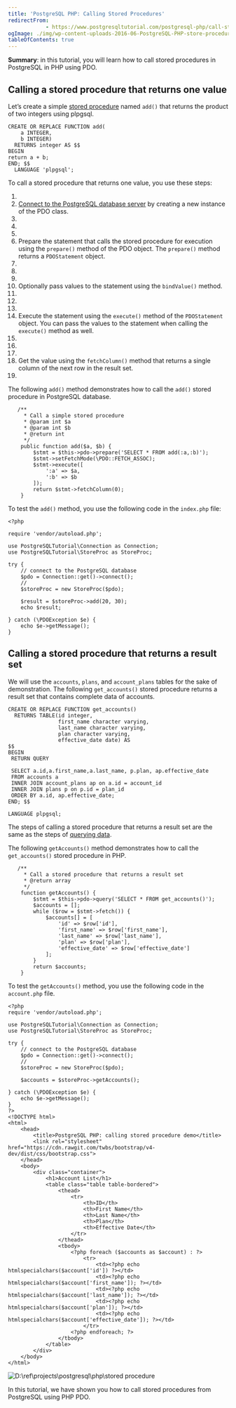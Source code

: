 ```yaml
---
title: 'PostgreSQL PHP: Calling Stored Procedures'
redirectFrom: 
            - https://www.postgresqltutorial.com/postgresql-php/call-stored-procedures/
ogImage: ./img/wp-content-uploads-2016-06-PostgreSQL-PHP-store-procedure.png
tableOfContents: true
---
```



**Summary**: in this tutorial, you will learn how to call stored procedures in PostgreSQL in PHP using PDO.





## Calling a stored procedure that returns one value





Let’s create a simple [stored procedure](https://www.postgresqltutorial.com/postgresql-php/call-stored-procedures/) named `add()` that returns the product of two integers using plpgsql.





```
CREATE OR REPLACE FUNCTION add(
    a INTEGER,
    b INTEGER)
  RETURNS integer AS $$
BEGIN
return a + b;
END; $$
  LANGUAGE 'plpgsql';
```





To call a stored procedure that returns one value, you use these steps:





1. 
2. [Connect to the PostgreSQL database server](https://www.postgresqltutorial.com/postgresql-php/connect/) by creating a new instance of the PDO class.
3. 
4.
5. 
6. Prepare the statement that calls the stored procedure for execution using the `prepare()` method of the PDO object. The `prepare()` method returns a `PDOStatement` object.
7. 
8.
9. 
10. Optionally pass values to the statement using the `bindValue()` method.
11. 
12.
13. 
14. Execute the statement using the `execute()` method of the `PDOStatement` object. You can pass the values to the statement when calling the `execute()` method as well.
15. 
16.
17. 
18. Get the value using the `fetchColumn()` method that returns a single column of the next row in the result set.
19. 





The following `add()` method demonstrates how to call the `add()` stored procedure in PostgreSQL database.





```
   /**
     * Call a simple stored procedure
     * @param int $a
     * @param int $b
     * @return int
     */
    public function add($a, $b) {
        $stmt = $this->pdo->prepare('SELECT * FROM add(:a,:b)');
        $stmt->setFetchMode(\PDO::FETCH_ASSOC);
        $stmt->execute([
            ':a' => $a,
            ':b' => $b
        ]);
        return $stmt->fetchColumn(0);
    }
```





To test the `add()` method, you use the following code in the `index.php` file:





```
<?php

require 'vendor/autoload.php';

use PostgreSQLTutorial\Connection as Connection;
use PostgreSQLTutorial\StoreProc as StoreProc;

try {
    // connect to the PostgreSQL database
    $pdo = Connection::get()->connect();
    //
    $storeProc = new StoreProc($pdo);

    $result = $storeProc->add(20, 30);
    echo $result;

} catch (\PDOException $e) {
    echo $e->getMessage();
}
```





## Calling a stored procedure that returns a result set





We will use the `accounts`, `plans`, and `account_plans` tables for the sake of demonstration. The following `get_accounts()` stored procedure returns a result set that contains complete data of accounts.





```
CREATE OR REPLACE FUNCTION get_accounts()
  RETURNS TABLE(id integer,
                first_name character varying,
                last_name character varying,
                plan character varying,
                effective_date date) AS
$$
BEGIN
 RETURN QUERY

 SELECT a.id,a.first_name,a.last_name, p.plan, ap.effective_date
 FROM accounts a
 INNER JOIN account_plans ap on a.id = account_id
 INNER JOIN plans p on p.id = plan_id
 ORDER BY a.id, ap.effective_date;
END; $$

LANGUAGE plpgsql;
```





The steps of calling a stored procedure that returns a result set are the same as the steps of [querying data](https://www.postgresqltutorial.com/postgresql-php/query/).





The following `getAccounts()` method demonstrates how to call the `get_accounts()` stored procedure in PHP.





```
   /**
     * Call a stored procedure that returns a result set
     * @return array
     */
    function getAccounts() {
        $stmt = $this->pdo->query('SELECT * FROM get_accounts()');
        $accounts = [];
        while ($row = $stmt->fetch()) {
            $accounts[] = [
                'id' => $row['id'],
                'first_name' => $row['first_name'],
                'last_name' => $row['last_name'],
                'plan' => $row['plan'],
                'effective_date' => $row['effective_date']
            ];
        }
        return $accounts;
    }
```





To test the `getAccounts()` method, you use the following code in the `account.php` file.





```
<?php
require 'vendor/autoload.php';

use PostgreSQLTutorial\Connection as Connection;
use PostgreSQLTutorial\StoreProc as StoreProc;

try {
    // connect to the PostgreSQL database
    $pdo = Connection::get()->connect();
    //
    $storeProc = new StoreProc($pdo);

    $accounts = $storeProc->getAccounts();

} catch (\PDOException $e) {
    echo $e->getMessage();
}
?>
<!DOCTYPE html>
<html>
    <head>
        <title>PostgreSQL PHP: calling stored procedure demo</title>
        <link rel="stylesheet" href="https://cdn.rawgit.com/twbs/bootstrap/v4-dev/dist/css/bootstrap.css">
    </head>
    <body>
        <div class="container">
            <h1>Account List</h1>
            <table class="table table-bordered">
                <thead>
                    <tr>
                        <th>ID</th>
                        <th>First Name</th>
                        <th>Last Name</th>
                        <th>Plan</th>
                        <th>Effective Date</th>
                    </tr>
                </thead>
                <tbody>
                    <?php foreach ($accounts as $account) : ?>
                        <tr>
                            <td><?php echo htmlspecialchars($account['id']) ?></td>
                            <td><?php echo htmlspecialchars($account['first_name']); ?></td>
                            <td><?php echo htmlspecialchars($account['last_name']); ?></td>
                            <td><?php echo htmlspecialchars($account['plan']); ?></td>
                            <td><?php echo htmlspecialchars($account['effective_date']); ?></td>
                        </tr>
                    <?php endforeach; ?>
                </tbody>
            </table>
        </div>
    </body>
</html>
```





![D:\ref\projects\postgresql\php\stored procedure](./img/wp-content-uploads-2016-06-PostgreSQL-PHP-store-procedure.png)





In this tutorial, we have shown you how to call stored procedures from PostgreSQL using PHP PDO.



